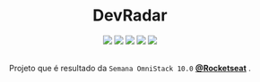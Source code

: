 <h1 align="center"><strong>DevRadar</strong></h1>

<div align="center">
  <img src="https://img.shields.io/github/license/cristianprochnow/DevRadar" />
  <img src="https://img.shields.io/github/languages/code-size/cristianprochnow/DevRadar" />
  <img src="https://img.shields.io/badge/technology-node.js-green" />
  <img src="https://img.shields.io/badge/technology-react.js-9cf" />
  <img src="https://img.shields.io/badge/technology-react--native-darkviolet" />
</div>

<br />

<p align="center">Projeto que é resultado da <code>Semana OmniStack 10.0</code> <strong><a href="https://rocketseat.com.br/">@Rocketseat</a></strong> .</p>

